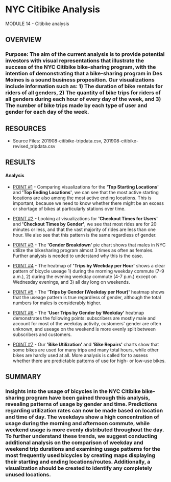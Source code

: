 # NYC Citibike Analysis
MODULE 14 - Citibike analysis

## OVERVIEW
### Purpose:  The aim of the current analysis is to provide potential investors with visual representations that illustrate the success of the NYC Citibike bike-sharing program, with the intention of demonstrating that a bike-sharing program in Des Moines is a sound business proposition. Our visualizations include information such as: 1) The duration of bike rentals for riders of all genders, 2) The quantity of bike trips for riders of all genders during each hour of every day of the week, and 3) The number of bike trips made by each type of user and gender for each day of the week.


## RESOURCES
  - Source Files: 201908-citibike-tripdata.csv, 201908-citibike-revised_tripdata.csv



## RESULTS
#### Analysis

  - [POINT #1](Images/Pt1.png) - Comparing visualizations for the **'Top Starting Locations'** and **'Top Ending Locations'**, we can see that the most active starting locations are also among the most active ending locations.  This is important, because we need to know whether there might be an excess or shortage of bikes at particularly stations over time.

  - [POINT #2](Images/Pt2.png) - Looking at visualizations for **'Checkout Times for Users'** and **'Checkout Times by Gender'**, we see that most rides are for 20 minutes or less, and that the vast majority of rides are less than one hour.  We also see that this pattern is the same regardless of gender.

  - [POINT #3](Images/Pt3.png) - The **'Gender Breakdown'** pie chart shows that males in NYC utilize the bikesharing program almost 3 times as often as females.  Further analysis is needed to understand why this is the case.

  - [POINT #4](Images/Pt4b.png) - The heatmap of **'Trips by Weekday per Hour'** shows a clear pattern of bicycle useage 1) during the morning weekday commute (7-9 a.m.), 2) during the evening weekday commute (4-7 p.m.) except on Wednesday evenings, and 3) all day long on weekends.

  - [POINT #5](Images/Pt5.png) - The **'Trips by Gender (Weekday per Hour)'** heatmap shows that the useage pattern is true regardless of gender, although the total numbers for males is considerably higher.

  - [POINT #6](Images/Pt6.png) - The **'User Trips by Gender by Weekday'** heatmap demonstrates the following points:  subscribers are mostly male and account for most of the weekday activity,  customers' gender are often unknown,  and useage on the weekend is more evenly split between subscribers and customers.

  - [POINT #7](Images/Pt7.png) - Our **'Bike Utilization'** and **'Bike Repairs'** charts show that some bikes are used for many trips and many total hours, while other bikes are hardly used at all.  More analysis is called for to assess whether there are predictable patterns of use for high- or low-use bikes. 



## SUMMARY
### Insights into the usage of bicycles in the NYC Citibike bike-sharing program have been gained through this analysis, revealing patterns of usage by gender and time. Predictions regarding utilization rates can now be made based on location and time of day. The weekdays show a high concentration of usage during the morning and afternoon commute, while weekend usage is more evenly distributed throughout the day. To further understand these trends, we suggest conducting additional analysis on the comparison of weekday and weekend trip durations and examining usage patterns for the most frequently used bicycles by creating maps displaying their starting and ending locations/routes. Additionally, a visualization should be created to identify any completely unused locations.
